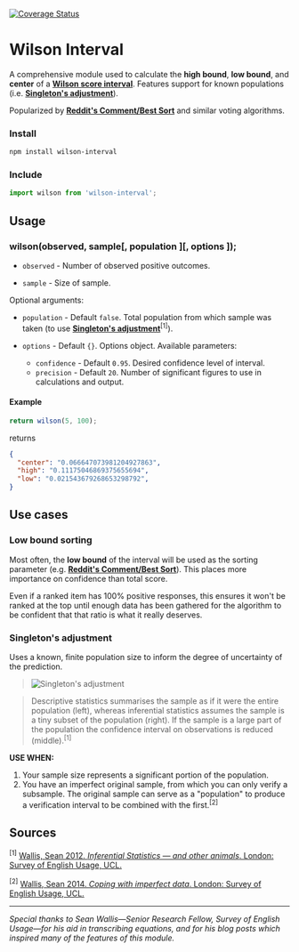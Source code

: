 [![Coverage Status](https://coveralls.io/repos/github/erikfox/wilson-interval/badge.svg?branch=master)](https://coveralls.io/github/erikfox/wilson-interval?branch=master)

# Wilson Interval

A comprehensive module used to calculate the **high bound**, **low bound**, and **center** of a **[Wilson score interval](http://en.wikipedia.org/wiki/Binomial_proportion_confidence_interval#Wilson_score_interval)**. Features support for known populations (i.e. **[Singleton's adjustment](https://corplingstats.wordpress.com/2012/04/30/inferential-statistics/)**).

Popularized by **[Reddit's Comment/Best Sort](http://amix.dk/blog/post/19588)** and similar voting algorithms.

### Install

```bash
npm install wilson-interval
```

### Include

```js
import wilson from 'wilson-interval';
```

## Usage

### wilson(observed, sample[, population ][, options ]);

- `observed` - Number of observed positive outcomes.

- `sample` - Size of sample.

Optional arguments:

- `population` - Default `false`. Total population from which sample was taken (to use **[Singleton's adjustment](https://corplingstats.wordpress.com/2012/04/30/inferential-statistics/)**<sup>[1]</sup>).

- `options` - Default `{}`. Options object. Available parameters:

	- `confidence` - Default `0.95`. Desired confidence level of interval.
	- `precision` - Default `20`. Number of significant figures to use in calculations and output.

#### Example
```js
return wilson(5, 100);
```
returns
```json
{
  "center": "0.066647073981204927863",
  "high": "0.11175046869375655694",
  "low": "0.021543679268653298792",
}
```

## Use cases

### Low bound sorting

Most often, the **low bound** of the interval will be used as the sorting parameter (e.g. **[Reddit's Comment/Best Sort](http://amix.dk/blog/post/19588)**). This places more importance on confidence than total score.

Even if a ranked item has 100% positive responses, this ensures it won't be ranked at the top until enough data has been gathered for the algorithm to be confident that that ratio is what it really deserves.

### Singleton's adjustment

Uses a known, finite population size to inform the degree of uncertainty of the prediction.

> ![Singleton's adjustment](https://corplingstats.files.wordpress.com/2012/04/popsamp1.png?w=538)

> Descriptive statistics summarises the sample as if it were the entire population (left), whereas inferential statistics assumes the sample is a tiny subset of the population (right). If the sample is a large part of the population the confidence interval on observations is reduced (middle).<sup>[1]</sup>

**USE WHEN:**

1. Your sample size represents a significant portion of the population.
2. You have an imperfect original sample, from which you can only verify a subsample. The original sample can serve as a "population" to produce a verification interval to be combined with the first.<sup>[2]</sup>

## Sources

<sup>[1]</sup> [Wallis, Sean 2012. *Inferential Statistics — and other animals*. London: Survey of English Usage, UCL.](https://corplingstats.wordpress.com/2012/04/30/inferential-statistics/)

<sup>[2]</sup> [Wallis, Sean 2014. *Coping with imperfect data*. London: Survey of English Usage, UCL.](https://corplingstats.wordpress.com/2014/04/10/imperfect-data/)

___
*Special thanks to Sean Wallis—Senior Research Fellow, Survey of English Usage—for his aid in transcribing equations, and for his blog posts which inspired many of the features of this module.*
